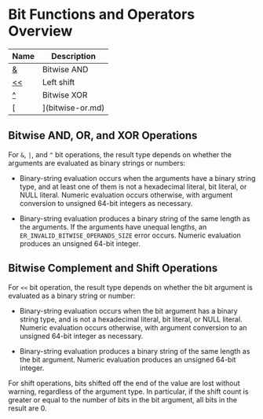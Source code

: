 # **Bit Functions and Operators Overview**

| Name | Description|
|---|-----|
| [&](bitwise-and.md) | Bitwise AND |
| [<<](left-shift.md) | Left shift |
| [^](bitwise-xor.md) | Bitwise XOR |
| [|](bitwise-or.md) | Bitwise OR |

## **Bitwise AND, OR, and XOR Operations**

For `&`, `|`, and `^` bit operations, the result type depends on whether the arguments are evaluated as binary strings or numbers:

- Binary-string evaluation occurs when the arguments have a binary string type, and at least one of them is not a hexadecimal literal, bit literal, or NULL literal. Numeric evaluation occurs otherwise, with argument conversion to unsigned 64-bit integers as necessary.

- Binary-string evaluation produces a binary string of the same length as the arguments. If the arguments have unequal lengths, an `ER_INVALID_BITWISE_OPERANDS_SIZE` error occurs. Numeric evaluation produces an unsigned 64-bit integer.

<!--这三段需要检视-->

## **Bitwise Complement and Shift Operations**

For <!--`~`, , and `>>`-->`<<` bit operation, the result type depends on whether the bit argument is evaluated as a binary string or number:

- Binary-string evaluation occurs when the bit argument has a binary string type, and is not a hexadecimal literal, bit literal, or NULL literal. Numeric evaluation occurs otherwise, with argument conversion to an unsigned 64-bit integer as necessary.

- Binary-string evaluation produces a binary string of the same length as the bit argument. Numeric evaluation produces an unsigned 64-bit integer.

For shift operations, bits shifted off the end of the value are lost without warning, regardless of the argument type. In particular, if the shift count is greater or equal to the number of bits in the bit argument, all bits in the result are 0.
<!--这三段也需要检视-->

